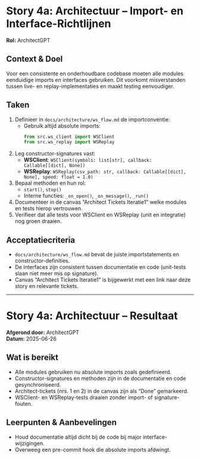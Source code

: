 # Story 4a: Architectuur – Import- en Interface-Richtlijnen

**Rol:** ArchitectGPT

## Context & Doel
Voor een consistente en onderhoudbare codebase moeten alle modules eenduidige imports en interfaces gebruiken. Dit voorkomt misverstanden tussen live- en replay-implementaties en maakt testing eenvoudiger.

## Taken
1. Definieer in `docs/architecture/ws_flow.md` de importconventie:
   - Gebruik altijd absolute imports:  
     ```python
     from src.ws_client import WSClient
     from src.ws_replay import WSReplay
     ```
2. Leg constructor-signatures vast:
   - **WSClient**: `WSClient(symbols: list[str], callback: Callable[[dict], None])`
   - **WSReplay**: `WSReplay(csv_path: str, callback: Callable[[dict], None], speed: float = 1.0)`
3. Bepaal methoden en hun rol:
   - `start()`, `stop()`
   - Interne functies: `_on_open()`, `_on_message()`, `_run()`
4. Documenteer in de canvas “Architect Tickets Iteratie1” welke modules en tests hierop vertrouwen.
5. Verifieer dat alle tests voor WSClient en WSReplay (unit en integratie) nog groen draaien.

## Acceptatiecriteria
- `docs/architecture/ws_flow.md` bevat de juiste importstatements en constructor-definities.
- De interfaces zijn consistent tussen documentatie en code (unit-tests slaan niet meer mis op signature).
- Canvas “Architect Tickets Iteratie1” is bijgewerkt met een link naar deze story en relevante tickets.

---

# Story 4a: Architectuur – Resultaat

**Afgerond door:** ArchitectGPT  
**Datum:** 2025-06-26

## Wat is bereikt
- Alle modules gebruiken nu absolute imports zoals gedefinieerd.
- Constructor-signatures en methoden zijn in de documentatie en code gesynchroniseerd.
- Architect-tickets (nrs. 1 en 2) in de canvas zijn als “Done” gemarkeerd.
- WSClient- en WSReplay-tests draaien zonder import- of signature-fouten.

## Leerpunten & Aanbevelingen
- Houd documentatie altijd dicht bij de code bij major interface-wijzigingen.
- Overweeg een pre-commit hook die absolute imports afdwingt.